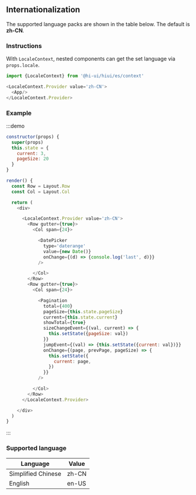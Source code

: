 ## Internationalization

The supported language packs are shown in the table below. The default is **zh-CN**.

### Instructions

With `LocaleContext`, nested components can get the set language via `props.locale`.

```js
import {LocaleContext} from '@hi-ui/hiui/es/context'

<LocaleContext.Provider value='zh-CN'>
  <App/>
</LocaleContext.Provider>
```

### Example

:::demo

```js
constructor(props) {
  super(props)
  this.state = {
    current: 3,
    pageSize: 20
  }
}

render() {
  const Row = Layout.Row
  const Col = Layout.Col

  return (
    <div>

      <LocaleContext.Provider value='zh-CN'>
        <Row gutter={true}>
          <Col span={24}>

            <DatePicker
              type='daterange'
              value={new Date()}
              onChange={(d) => {console.log('last', d)}}
            />

          </Col>
        </Row>
        <Row gutter={true}>
          <Col span={24}>

            <Pagination
              total={400}
              pageSize={this.state.pageSize}
              current={this.state.current}
              showTotal={true}
              sizeChangeEvent={(val, current) => {
                this.setState({pageSize: val})
              }}
              jumpEvent={(val) => {this.setState({current: val})}}
              onChange={(page, prevPage, pageSize) => {
                this.setState({
                  current: page,
                })
              }}
            />

          </Col>
        </Row>
      </LocaleContext.Provider>

    </div>
  )
}
```
:::

### Supported language

| Language | Value |
| -------- | ----- |
| Simplified Chinese | zh-CN|
| English | en-US |
